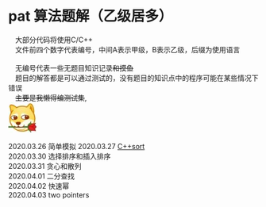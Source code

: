 pat 算法题解（乙级居多）
===
&emsp;大部分代码将使用C/C++<br>
&emsp;文件前四个数字代表编号，中间A表示甲级，B表示乙级，后缀为使用语言<br><br>
&emsp;无编号代表一些无题目知识记录~~和摸鱼~~<br>
&emsp;题目的解答都是可以通过测试的，没有题目的知识点中的程序可能在某些情况下错误<br>
&emsp;~~主要是我懒得编测试集~~,<br>
<img src="./picture.jpg"/>

2020.03.26 简单模拟
2020.03.27 [C++sort](./sort.cpp)<br>
2020.03.30 选择排序和插入排序<br>
2020.03.31 贪心和散列<br>
2020.04.01 二分查找<br>
2020.04.02 快速幂<br>
2020.04.03 two pointers
